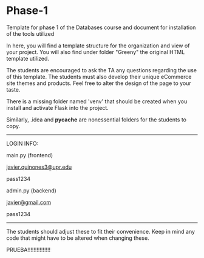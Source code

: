 # Phase-1
Template for phase 1 of the Databases course and document for installation of the tools utilized

In here, you will find a template structure for the organization and view of your project. You will also find under folder "Greeny" the original HTML template utilized.

The students are encouraged to ask the TA any questions regarding the use of this template. The students must also develop their unique eCommerce site themes and products. Feel free to alter the design of the page to your taste.

There is a missing folder named 'venv' that should be created when you install and activate Flask into the project.

Similarly, .idea and __pycache__ are nonessential folders for the students to copy.


**************
LOGIN INFO:

main.py (frontend)

javier.quinones3@upr.edu

pass1234


admin.py (backend)

javier@gmail.com

pass1234
***************


The students should adjust these to fit their convenience. Keep in mind any code that might have to be altered when changing these.


PRUEBA!!!!!!!!!!!!!!!
